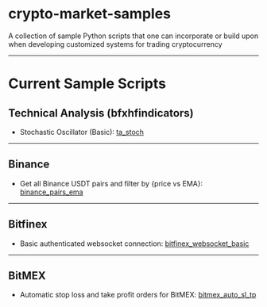 # crypto-market-samples

A collection of sample Python scripts that one can incorporate or build upon when developing customized systems for trading cryptocurrency

---

# Current Sample Scripts

## Technical Analysis (bfxhfindicators)

- Stochastic Oscillator (Basic): [ta_stoch](https://github.com/imwatsi/crypto-market-samples/tree/master/ta_stoch)

---

## Binance

- Get all Binance USDT pairs and filter by {price vs EMA}: [binance_pairs_ema](https://github.com/imwatsi/crypto-market-samples/tree/master/binance_pairs_ema)

---

## Bitfinex

- Basic authenticated websocket connection: [bitfinex_websocket_basic](https://github.com/imwatsi/crypto-market-samples/tree/master/bitfinex_websocket_basic)

---

## BitMEX

- Automatic stop loss and take profit orders for BitMEX: [bitmex_auto_sl_tp](https://github.com/imwatsi/crypto-market-samples/tree/master/bitmex_auto_sl_tp)

